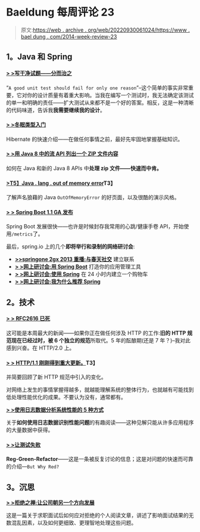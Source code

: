 # Baeldung 每周评论 23

> 原文:[https://web . archive . org/web/20220930061024/https://www . bael dung . com/2014-week-review-23](https://web.archive.org/web/20220930061024/https://www.baeldung.com/2014-week-review-23)

## **1。Java 和 Spring**

#### **[> >写干净试题——分而治之](https://web.archive.org/web/20220521224511/http://www.petrikainulainen.net/programming/testing/writing-clean-tests-divide-and-conquer/)**

“`A good unit test should fail for only one reason`”–这个简单的事实非常重要，它对你的设计质量有着重大影响。当我在编写一个测试时，我无法确定该测试的单一和明确的责任——扩大测试从来都不是一个好的答案。相反，这是一种清晰的代码味道，告诉我**我需要继续我的设计**。

#### **[> >冬眠类型入门](https://web.archive.org/web/20220521224511/http://vladmihalcea.com/2014/06/10/a-beginners-guide-to-hibernate-types/)**

Hibernate 的快速介绍——在做任何事情之前，最好先牢固地掌握基础知识。

#### **[> >用 Java 8 中的流 API 列出一个 ZIP 文件内容](https://web.archive.org/web/20220521224511/http://blog.codeleak.pl/2014/06/listing-zip-file-content-java-8.html)**

如何在 Java 和新的 Java 8 APIs 中**处理 zip 文件——快速而中肯。**

#### **[>T5】Java . lang . out of memory error](https://web.archive.org/web/20220521224511/https://plumbr.eu/outofmemoryerror)T3】**

了解声名狼藉的 Java `OutOfMemoryError` 的好页面，以及很酷的演示风格。

#### **[> > Spring Boot 1.1 GA 发布](https://web.archive.org/web/20220521224511/https://spring.io/blog/2014/06/10/spring-boot-1-1-ga-released)**

Spring Boot 发展很快——也许是时候封存我常用的心跳/健康手卷 API，开始使用`/metrics`了。

最后，spring.io 上的几个**即将举行和录制的网络研讨会**:

*   **[>>springone 2gx 2013 重播:与春天社交](https://web.archive.org/web/20220521224511/https://spring.io/blog/2014/06/10/springone2gx-2013-replay-making-connections-with-spring-social)** 建立联系
*   **[> >网上研讨会:用 Spring Boot](https://web.archive.org/web/20220521224511/https://spring.io/blog/2014/06/10/webinar-building-your-app-management-tools-with-spring-boot)** 打造你的应用管理工具
*   **[> >网上研讨会:使用 Spring](https://web.archive.org/web/20220521224511/https://spring.io/blog/2014/06/10/webinar-building-a-shopping-cart-in-24-hours-using-spring)** 在 24 小时内建立一个购物车
*   **[> >网上研讨会:我为什么推荐 Spring](https://web.archive.org/web/20220521224511/https://spring.io/blog/2014/06/12/webinar-why-do-i-recommend-spring)**

## **2。技术**

#### **[> > RFC2616 已死](https://web.archive.org/web/20220521224511/https://www.mnot.net/blog/2014/06/07/rfc2616_is_dead)**

这可能是本周最大的新闻——如果你正在做任何涉及 HTTP 的工作:**旧的 HTTP 规范现在已经过时，被 6 个独立的规范**所取代。5 年的酝酿期(还是 7 年？)–我对此感到兴奋。在 HTTP/2.0 上。

#### **[> > HTTP/1.1 刚刚得到重大更新。](https://web.archive.org/web/20220521224511/http://evertpot.com/http-11-updated/)T3】**

并简要回顾了新 HTTP 规范中引入的变化。

对网络上发生的事情掌握得越多，就越能理解系统的整体行为，也就越有可能找到低处理性能优化的成果。不要认为没有，通常都有。

[**> >使用日志数据分析系统性能的 5 种方式**](https://web.archive.org/web/20220521224511/https://blog.logentries.com/2014/06/5-ways-to-use-log-data-to-analyze-system-performance/)

关于**如何使用日志数据识别性能问题**的有趣阅读——这种见解只能从许多应用程序的大量数据中获得。

#### **[> >让测试失败](https://web.archive.org/web/20220521224511/http://techblog.bozho.net/?p=1444)**

**Reg-Green-Refactor**——这是一条被反复讨论的信息；这是对问题的快速而可靠的介绍—`But Why Red?`

## **3。沉思**

**[> >拒绝之禅:让公司朝另一个方向发展](https://web.archive.org/web/20220521224511/http://www.daedtech.com/the-zen-of-rejection-let-companies-go-in-that-other-direction)**

这是一篇关于求职面试后如何应对拒绝的个人阅读文章，讲述了影响面试结果的无数混乱因素，以及如何更细致、更理智地处理这些问题。